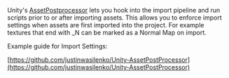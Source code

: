 ﻿Unity's [AssetPostprocessor](https://docs.unity3d.com/ScriptReference/AssetPostprocessor.html) lets you hook into the import pipeline and run scripts prior to or after importing assets. This allows you to enforce import settings when assets are first imported into the project. For example textures that end with _N can be marked as a Normal Map on import.

Example guide for Import Settings:

[https://github.com/justinwasilenko/Unity-AssetPostProcessor](https://github.com/justinwasilenko/Unity-AssetPostProcessor)
